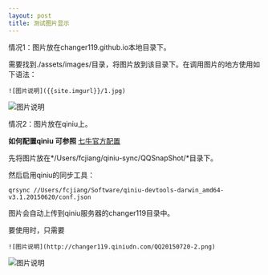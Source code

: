 ```yaml
---
layout: post
title: 测试图片显示
---
```


情况1：图片放在changer119.github.io本地目录下。

需要找到./assets/images/目录，将图片放到该目录下。在调用图片的地方使用如下语法：
	
	![图片说明]({{site.imgurl}}/1.jpg)

![图片说明]({{site.imgurl}}/1.jpg)


情况2：图片放在qiniu上。

**如何配置qiniu 可参照** [七牛官方配置](http://developer.qiniu.com/docs/v6/tools/qrsync.html#download)

先将图片放在*/Users/fcjiang/qiniu-sync/QQSnapShot/*目录下。

然后启用qiniu的同步工具：

	qrsync //Users/fcjiang/Software/qiniu-devtools-darwin_amd64-v3.1.20150620/conf.json

图片会自动上传到qiniu服务器的changer119目录中。

要使用时，只需要

	![图片说明](http://changer119.qiniudn.com/QQ20150720-2.png)


![图片说明](http://changer119.qiniudn.com/QQ20150720-2.png)




